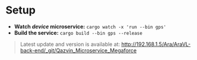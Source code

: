 



# Setup

* **Watch _device_ microservice:** ```cargo watch -x 'run --bin gps'```
* **Build the service:** ```cargo build --bin gps --release```

> Latest update and version is available at: http://192.168.1.5/Ara/AraVL-back-end/_git/Qazvin_Microservice_Megaforce  
